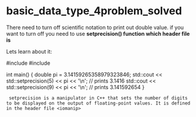 # basic_data_type_4problem_solved

There need to turn off scientific notation to print out double value.
if you want to turn off you need to use **setprecision() function which header file is <iomanip>**

Lets learn about it:

#include <iostream>
#include <iomanip>

int main() {
    double pi = 3.14159265358979323846;
    std::cout << std::setprecision(5) << pi << '\n'; // prints 3.1416
    std::cout << std::setprecision(9) << pi << '\n'; // prints 3.141592654
}

         

     setprecision is a manipulator in C++ that sets the number of digits to be displayed on the output of floating-point values. It is defined in the header file <iomanip>
